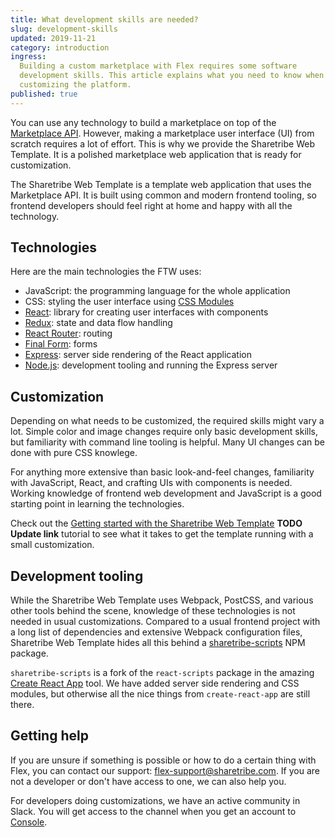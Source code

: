 ```yaml
---
title: What development skills are needed?
slug: development-skills
updated: 2019-11-21
category: introduction
ingress:
  Building a custom marketplace with Flex requires some software
  development skills. This article explains what you need to know when
  customizing the platform.
published: true
---
```


You can use any technology to build a marketplace on top of the
[Marketplace API](/operator-guides/concepts/#marketplace-api). However,
making a marketplace user interface (UI) from scratch requires a lot of
effort. This is why we provide the Sharetribe Web Template. It is a
polished marketplace web application that is ready for customization.

The Sharetribe Web Template is a template web application that uses the
Marketplace API. It is built using common and modern frontend tooling,
so frontend developers should feel right at home and happy with all the
technology.

## Technologies

Here are the main technologies the FTW uses:

- JavaScript: the programming language for the whole application
- CSS: styling the user interface using
  [CSS Modules](https://github.com/css-modules/css-modules)
- [React](https://reactjs.org/): library for creating user interfaces
  with components
- [Redux](https://redux.js.org/): state and data flow handling
- [React Router](https://reacttraining.com/react-router/): routing
- [Final Form](https://github.com/final-form/final-form): forms
- [Express](https://expressjs.com/): server side rendering of the React
  application
- [Node.js](https://nodejs.org/): development tooling and running the
  Express server

## Customization

Depending on what needs to be customized, the required skills might vary
a lot. Simple color and image changes require only basic development
skills, but familiarity with command line tooling is helpful. Many UI
changes can be done with pure CSS knowlege.

For anything more extensive than basic look-and-feel changes,
familiarity with JavaScript, React, and crafting UIs with components is
needed. Working knowledge of frontend web development and JavaScript is
a good starting point in learning the technologies.

Check out the
[Getting started with the Sharetribe Web Template](/introduction/getting-started-with-ftw-daily/)
**TODO Update link** tutorial to see what it takes to get the template
running with a small customization.

## Development tooling

While the Sharetribe Web Template uses Webpack, PostCSS, and various
other tools behind the scene, knowledge of these technologies is not
needed in usual customizations. Compared to a usual frontend project
with a long list of dependencies and extensive Webpack configuration
files, Sharetribe Web Template hides all this behind a
[sharetribe-scripts](https://www.npmjs.com/package/sharetribe-scripts)
NPM package.

`sharetribe-scripts` is a fork of the `react-scripts` package in the
amazing [Create React App](https://github.com/facebook/create-react-app)
tool. We have added server side rendering and CSS modules, but otherwise
all the nice things from `create-react-app` are still there.

## Getting help

If you are unsure if something is possible or how to do a certain thing
with Flex, you can contact our support:
[flex-support@sharetribe.com](mailto:flex-support@sharetribe.com). If
you are not a developer or don't have access to one, we can also help
you.

For developers doing customizations, we have an active community in
Slack. You will get access to the channel when you get an account to
[Console](/operator-guides/concepts/#console).
